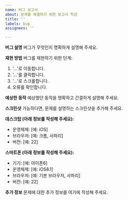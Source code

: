```yaml
---
name: 버그 보고서
about: 문제를 해결하기 위한 보고서 작성
title: ''
labels: bug
assignees: ''

---
```


**버그 설명**
버그가 무엇인지 명확하게 설명해 주세요.

**재현 방법**
버그를 재현하기 위한 단계:
1. '...'로 이동합니다.
2. '...'를 클릭합니다.
3. '...'로 스크롤합니다.
4. 오류를 확인합니다.

**예상한 동작**
예상했던 동작을 명확하고 간결하게 설명해 주세요.

**스크린샷**
가능하다면, 문제를 설명하는 스크린샷을 추가해 주세요.

**데스크탑 (아래 정보를 작성해 주세요):**
 - 운영체제: [예: iOS]
 - 브라우저: [예: 크롬, 사파리]
 - 버전: [예: 22]

**스마트폰 (아래 정보를 작성해 주세요):**
 - 기기: [예: 아이폰6]
 - 운영체제: [예: iOS8.1]
 - 브라우저: [예: 기본 브라우저, 사파리]
 - 버전: [예: 22]

**추가 정보**
문제에 대한 추가 정보를 여기에 작성해 주세요.
